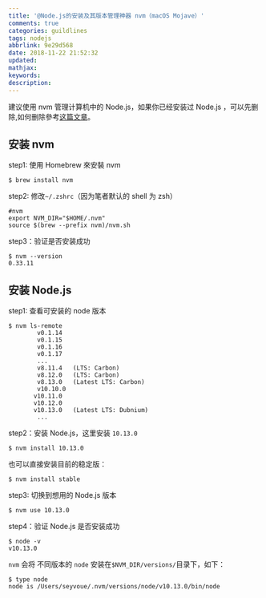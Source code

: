 ```yaml
---
title: '@Node.js的安装及其版本管理神器 nvm（macOS Mojave）'
comments: true
categories: guildlines
tags: nodejs
abbrlink: 9e29d568
date: 2018-11-22 21:52:32
updated:
mathjax:
keywords:
description:
---
```


建议使用 nvm 管理计算机中的 Node.js，如果你已经安装过 Node.js ，可以先删除,如何删除參考[这篇文章](http://phoeshow.github.io/2017/05/15/Mac%E5%88%A0%E9%99%A4nodejs%E7%9A%84%E6%96%B9%E6%B3%95/)。

<!--more-->

## 安装 nvm
step1: 使用 Homebrew 來安裝 nvm 
```shell
$ brew install nvm
```
step2: 修改`~/.zshrc`（因为笔者默认的 shell 为 zsh）
```
#nvm
export NVM_DIR="$HOME/.nvm"
source $(brew --prefix nvm)/nvm.sh
```
step3：验证是否安装成功
```
$ nvm --version
0.33.11
```


## 安装 Node.js

step1: 查看可安装的 node 版本
```shell
$ nvm ls-remote
        v0.1.14
        v0.1.15
        v0.1.16
        v0.1.17
        ...
        v8.11.4   (LTS: Carbon)
        v8.12.0   (LTS: Carbon)
        v8.13.0   (Latest LTS: Carbon)
        v10.10.0
       v10.11.0
       v10.12.0
       v10.13.0   (Latest LTS: Dubnium)
        ...
```

step2：安装 Node.js，这里安装 `10.13.0`
```shell
$ nvm install 10.13.0
```
也可以直接安装目前的稳定版：
```shell
$ nvm install stable
```

step3: 切换到想用的 Node.js 版本
```shell
$ nvm use 10.13.0
```

step4：验证 Node.js 是否安装成功
```shell
$ node -v
v10.13.0
```

`nvm` 会将 不同版本的 `node` 安装在`$NVM_DIR/versions/`目录下，如下：
```shell
$ type node
node is /Users/seyvoue/.nvm/versions/node/v10.13.0/bin/node
```